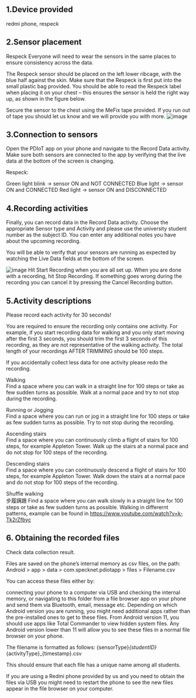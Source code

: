 ## 1.Device provided
redmi phone, respeck

## 2.Sensor placement

Respeck
Everyone will need to wear the sensors in the same places to ensure consistency across the data.

The Respeck sensor should be placed on the left lower ribcage, with the blue half against the skin. Make sure that the Respeck is first put into the small plastic bag provided. You should be able to read the Respeck label when placing it on your chest – this ensures the sensor is held the right way up, as shown in the figure below.

Secure the sensor to the chest using the MeFix tape provided. If you run out of tape you should let us know and we will provide you with more.
![image](https://user-images.githubusercontent.com/70093036/135271305-58338f79-314a-4d47-b594-b5fec103501f.png)

## 3.Connection to sensors
Open the PDIoT app on your phone and navigate to the Record Data activity. Make sure both sensors are connected to the app by verifying that the live data at the bottom of the screen is changing.

Respeck:

Green light blink -> sensor ON and NOT CONNECTED
Blue light -> sensor ON and CONNECTED
Red light -> sensor ON and DISCONNECTED
## 4.Recording activities
Finally, you can record data in the Record Data activity. Choose the appropriate Sensor type and Activity and please use the university student number as the subject ID. You can enter any additional notes you have about the upcoming recording.

You will be able to verify that your sensors are running as expected by watching the Live Data fields at the bottom of the screen.

![image](https://user-images.githubusercontent.com/70093036/135271653-8d20eecf-0321-4228-9571-465492bd304a.png)
Hit Start Recording when you are all set up. When you are done with a recording, hit Stop Recording. If something goes wrong during the recording you can cancel it by pressing the Cancel Recording button.



## 5.Activity descriptions


Please record each activity for 30 seconds!

You are required to ensure the recording only contains one activity. For example, if you start recording data for walking and you only start moving after the first 3 seconds, you should trim the first 3 seconds of this recording, as they are not representative of the walking activity. The total length of your recordings AFTER TRIMMING should be 100 steps.

If you accidentally collect less data for one activity please redo the recording.


Walking<br>
Find a space where you can walk in a straight line for 100 steps or take as few sudden turns as possible. Walk at a normal pace and try to not stop during the recording.

Running or Jogging<br>
Find a space where you can run or jog in a straight line for 100 steps or take as few sudden turns as possible. Try to not stop during the recording.

Ascending stairs<br>
Find a space where you can continuously climb a flight of stairs for 100 steps, for example Appleton Tower. Walk up the stairs at a normal pace and do not stop for 100 steps of the recording.

Descending stairs<br>
Find a space where you can continuously descend a flight of stairs for 100 steps, for example Appleton Tower. Walk down the stairs at a normal pace and do not stop for 100 steps of the recording.

Shuffle walking <br> 步履蹒跚
Find a space where you can walk slowly in a straight line for 100 steps or take as few sudden turns as possible. Walking in differernt patterns, example can be found in https://www.youtube.com/watch?v=k-Tk2rZfbyc

## 6. Obtaining the recorded files

Check data collection result.

Files are saved on the phone’s internal memory as csv files, on the path: Android > app > data > com.specknet.pdiotapp > files > Filename.csv

You can access these files either by:

connecting your phone to a computer via USB and checking the internal memory, or
navigating to this folder from a file browser app on your phone and send them via Bluetooth, email, message etc.
Depending on which Android version you are running, you might need additional apps rather than the pre-installed ones to get to these files. From Android version 11, you should use apps like Total Commander to view hidden system files. Any Android version lower than 11 will allow you to see these files in a normal file browser on your phone.

The filename is formatted as follows: {sensorType}_{studentID}_{activityType}_{timestamp}.csv

This should ensure that each file has a unique name among all students.

If you are using a Redmi phone provided by us and you need to obtain the files via USB you might need to restart the phone to see the new files appear in the file browser on your computer.
